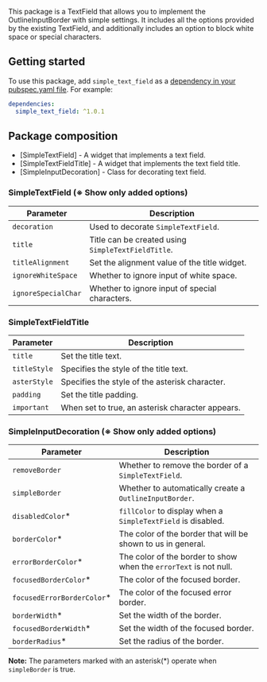 This package is a TextField that allows you to implement the OutlineInputBorder with simple settings. It includes all the options provided by the existing TextField, and additionally includes an option to block white space or special characters.

## Getting started

To use this package, add `simple_text_field` as a [dependency in your pubspec.yaml file](https://flutter.io/platform-plugins/). For example:

```yaml
dependencies:
  simple_text_field: ^1.0.1
```

## Package composition

* [SimpleTextField] - A widget that implements a text field.
* [SimpleTextFieldTitle] - A widget that implements the text field title.
* [SimpleInputDecoration] - Class for decorating text field.

### SimpleTextField (※ Show only added options)

| Parameter | Description |
|---|---|
| `decoration` | Used to decorate `SimpleTextField`. |
| `title` | Title can be created using `SimpleTextFieldTitle`. |
| `titleAlignment` | Set the alignment value of the title widget. |
| `ignoreWhiteSpace` | Whether to ignore input of white space. |
| `ignoreSpecialChar` | Whether to ignore input of special characters. |

### SimpleTextFieldTitle

| Parameter | Description |
|---|---|
| `title` | Set the title text. |
| `titleStyle` | Specifies the style of the title text. |
| `asterStyle` | Specifies the style of the asterisk character. |
| `padding` | Set the title padding. |
| `important` | When set to true, an asterisk character appears. |

### SimpleInputDecoration (※ Show only added options)

| Parameter | Description |
|---|---|
| `removeBorder` | Whether to remove the border of a `SimpleTextField`. |
| `simpleBorder` | Whether to automatically create a `OutlineInputBorder`. |
| `disabledColor`* | `fillColor` to display when a `SimpleTextField` is disabled. |
| `borderColor`* | The color of the border that will be shown to us in general. |
| `errorBorderColor`* | The color of the border to show when the `errorText` is not null. |
| `focusedBorderColor`* | The color of the focused border. |
| `focusedErrorBorderColor`* | The color of the focused error border. |
| `borderWidth`* | Set the width of the border. |
| `focusedBorderWidth`* | Set the width of the focused border. |
| `borderRadius`* | Set the radius of the border. |

**Note:** The parameters marked with an asterisk(*) operate when `simpleBorder` is true.